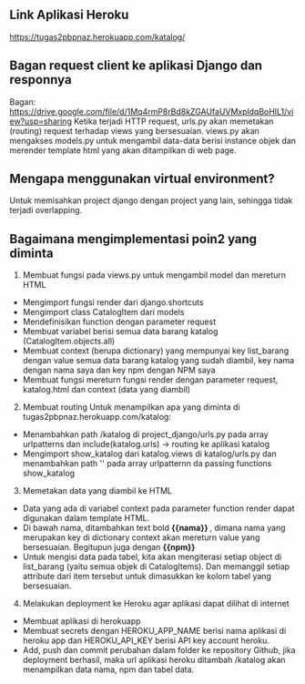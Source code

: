 ## Link Aplikasi Heroku
https://tugas2pbpnaz.herokuapp.com/katalog/

## Bagan request client ke aplikasi Django dan responnya
Bagan: https://drive.google.com/file/d/1Mq4rmP8rBd8kZGAUfaUVMxpldqBoHlL1/view?usp=sharing
Ketika terjadi HTTP request, urls.py akan memetakan (routing) request terhadap views yang bersesuaian. views.py akan mengakses models.py untuk mengambil data-data berisi instance objek dan merender template html yang akan ditampilkan di web page.

## Mengapa menggunakan virtual environment?
Untuk memisahkan project django dengan project yang lain, sehingga tidak terjadi overlapping.

## Bagaimana mengimplementasi poin2 yang diminta
1. Membuat fungsi pada views.py untuk mengambil model dan mereturn HTML
- Mengimport fungsi render dari django.shortcuts
- Mengimport class CatalogItem dari models
- Mendefinisikan function dengan parameter request
- Membuat variabel berisi semua data barang katalog (CatalogItem.objects.all)
- Membuat context (berupa dictionary) yang mempunyai key list_barang dengan value semua data barang katalog yang sudah diambil, key nama dengan nama saya dan key npm dengan NPM saya
- Membuat fungsi mereturn fungsi render dengan parameter request, katalog.html dan context (data yang diambil)

2. Membuat routing
Untuk menampilkan apa yang diminta di tugas2pbpnaz.herokuapp.com/katalog:
- Menambahkan path /katalog di project_django/urls.py pada array urlpatterns dan include(katalog.urls) -> routing ke aplikasi katalog
- Mengimport show_katalog dari katalog.views di katalog/urls.py dan menambahkan path ''  pada array urlpatternn da passing functions show_katalog

3. Memetakan data yang diambil ke HTML
- Data yang ada di variabel context pada parameter function render dapat digunakan dalam template HTML. 
- Di bawah nama, ditambahkan text bold <b> {{nama}} </b>, dimana nama yang merupakan key di dictionary context akan mereturn value yang bersesuaian. Begitupun juga dengan <b> {{npm}} </b>
- Untuk mengisi data pada tabel, kita akan mengiterasi setiap object di list_barang (yaitu semua objek di CatalogItems). Dan memanggil setiap attribute dari item tersebut untuk dimasukkan ke kolom tabel yang bersesuaian.

4. Melakukan deployment ke Heroku agar aplikasi dapat dilihat di internet
- Membuat aplikasi di herokuapp
- Membuat secrets dengan HEROKU_APP_NAME berisi nama aplikasi di heroku app dan HEROKU_API_KEY berisi API key account heroku.
- Add, push dan commit perubahan dalam folder ke repository Github, jika deployment berhasil, maka url aplikasi heroku ditambah /katalog akan menampilkan data nama, npm dan tabel data. 